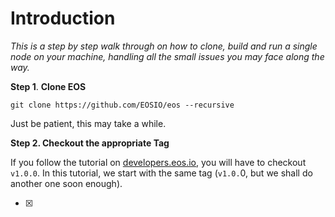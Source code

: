 # **Introduction**

_This is a step by step walk through on how to clone, build and run a single node on your machine, handling all the small issues you may face along the way._

**Step 1**. **Clone EOS**

```
git clone https://github.com/EOSIO/eos --recursive
```

Just be patient, this may take a while.

**Step 2. Checkout the appropriate Tag**

If you follow the tutorial on [developers.eos.io](https://developers.eos.io "EOSIO Developers&apos; Guide"), you will have to checkout `v1.0.0`. In this tutorial, we start with the same tag \(`v1.0.`0, but we shall do another one soon enough\).

* [x] 


